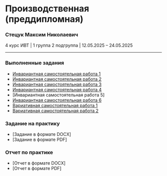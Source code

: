 # Производственная (преддипломная) 

### Стецук Максим Николаевич

4 курс ИВТ | 1 группа 2 подгруппа | 12.05.2025 – 24.05.2025

---

### Выполненные задания
- [Инвариантная самостоятельная работа 1](https://github.com/XtulenchikX/practiceMay2025/blob/main/%D0%92%D1%8B%D0%BF%D0%BE%D0%BB%D0%BD%D0%B5%D0%BD%D0%BD%D1%8B%D0%B5%20%D0%B7%D0%B0%D0%B4%D0%B0%D0%BD%D0%B8%D1%8F/1.1_%D0%98%D0%A1%D0%A0_%D0%91%D0%B8%D0%B1%D0%BB%D0%B8%D0%BE%D0%B3%D1%80%D0%B0%D1%84%D0%B8%D1%8F_%D0%A1%D1%82%D0%B5%D1%86%D1%83%D0%BA_1%D0%B3%D1%80.2%D0%BF.%D0%B3%D1%80..pdf)
- [Инвариантная самостоятельная работа 2](https://github.com/XtulenchikX/practiceMay2025/blob/main/%D0%92%D1%8B%D0%BF%D0%BE%D0%BB%D0%BD%D0%B5%D0%BD%D0%BD%D1%8B%D0%B5%20%D0%B7%D0%B0%D0%B4%D0%B0%D0%BD%D0%B8%D1%8F/1.2_%D0%98%D0%A1%D0%A0_%D0%9F%D1%80%D0%B5%D0%B7%D0%B5%D0%BD%D1%82%D0%B0%D1%86%D0%B8%D1%8F_%D0%BA_%D0%B7%D0%B0%D1%89%D0%B8%D1%82%D0%B5_%D0%92%D0%9A%D0%A0_%D0%A1%D1%82%D0%B5%D1%86%D1%83%D0%BA_1%D0%B3%D1%80.2%D0%BF.%D0%B3%D1%80..pdf)
- [Инвариантная самостоятельная работа 3](https://github.com/XtulenchikX/practiceMay2025/blob/main/%D0%92%D1%8B%D0%BF%D0%BE%D0%BB%D0%BD%D0%B5%D0%BD%D0%BD%D1%8B%D0%B5%20%D0%B7%D0%B0%D0%B4%D0%B0%D0%BD%D0%B8%D1%8F/1.3_%D0%98%D0%A1%D0%A0_%D0%9E%D1%84%D0%BE%D1%80%D0%BC%D0%BB%D0%B5%D0%BD%D0%BD%D1%8B%D0%B8%CC%86_%D1%82%D0%B5%D0%BA%D1%81%D1%82_%D0%92%D0%9A%D0%A0_%D0%A1%D1%82%D0%B5%D1%86%D1%83%D0%BA_1%D0%B3%D1%80.2%D0%BF.%D0%B3%D1%80..pdf)
- [Инвариантная самостоятельная работа 4](https://github.com/XtulenchikX/practiceMay2025/blob/main/%D0%92%D1%8B%D0%BF%D0%BE%D0%BB%D0%BD%D0%B5%D0%BD%D0%BD%D1%8B%D0%B5%20%D0%B7%D0%B0%D0%B4%D0%B0%D0%BD%D0%B8%D1%8F/1.4_%D0%98%D0%A1%D0%A0_%D0%9F%D1%80%D0%BE%D0%B2%D0%B5%D1%80%D0%BA%D0%B0_%D0%92%D0%9A%D0%A0_%D0%BD%D0%B0_%D1%81%D1%82%D0%B8%D0%BB%D0%B8%D1%81%D1%82%D0%B8%D0%BA%D1%83_%D0%A1%D1%82%D0%B5%D1%86%D1%83%D0%BA_1%D0%B3%D1%80.2%D0%BF.%D0%B3%D1%80..pdf)
- [Инвариантная самостоятельная работа 5]
- [Инвариантная самостоятельная работа 6](https://github.com/XtulenchikX/practiceMay2025/blob/main/%D0%92%D1%8B%D0%BF%D0%BE%D0%BB%D0%BD%D0%B5%D0%BD%D0%BD%D1%8B%D0%B5%20%D0%B7%D0%B0%D0%B4%D0%B0%D0%BD%D0%B8%D1%8F/1.6_%D0%98%D0%A1%D0%A0_%D0%A2%D0%B5%D0%B7%D0%B8%D1%81%D1%8B_%D0%B4%D0%BE%D0%BA%D0%BB%D0%B0%D0%B4%D0%B0_%D0%B4%D0%BB%D1%8F%20%D0%B2%D1%8B%D1%81%D1%82%D1%83%D0%BF%D0%BB%D0%B5%D0%BD%D0%B8%D1%8F_%D0%A1%D1%82%D0%B5%D1%86%D1%83%D0%BA_1%D0%B3%D1%80.2%D0%BF.%D0%B3%D1%80..pdf)
- [Вариативная самостоятельная работа 1](https://github.com/XtulenchikX/practiceMay2025/blob/main/%D0%92%D1%8B%D0%BF%D0%BE%D0%BB%D0%BD%D0%B5%D0%BD%D0%BD%D1%8B%D0%B5%20%D0%B7%D0%B0%D0%B4%D0%B0%D0%BD%D0%B8%D1%8F/2.1_%D0%92%D0%A1%D0%A0_%D0%9F%D0%BE%D0%B4%D0%B3%D0%BE%D1%82%D0%BE%D0%B2%D0%BA%D0%B0_%D0%BF%D1%80%D0%BE%D0%B3%D1%80%D0%B0%D0%BC%D0%BC%D0%BD%D0%BE%D0%B3%D0%BE_%D0%BF%D1%80%D0%BE%D0%B4%D1%83%D0%BA%D1%82%D0%B0_%D0%BA_%D0%B4%D0%B5%D0%BC%D0%BE%D0%BD%D1%81%D1%82%D1%80%D0%B0%D1%86%D0%B8%D0%B8_%D0%A1%D1%82%D0%B5%D1%86%D1%83%D0%BA_1%D0%B3%D1%80.2%D0%BF.%D0%B3%D1%80..pdf)
- [Вариативная самостоятельная работа 2](https://github.com/XtulenchikX/practiceMay2025/blob/main/%D0%92%D1%8B%D0%BF%D0%BE%D0%BB%D0%BD%D0%B5%D0%BD%D0%BD%D1%8B%D0%B5%20%D0%B7%D0%B0%D0%B4%D0%B0%D0%BD%D0%B8%D1%8F/2.2_%D0%92%D0%A1%D0%A0_%D0%A0%D0%B0%D0%B7%D0%B4%D0%B0%D1%82%D0%BE%D1%87%D0%BD%D1%8B%D0%B9_%D0%BC%D0%B0%D1%82%D0%B5%D1%80%D0%B8%D0%B0%D0%BB_%D0%A1%D1%82%D0%B5%D1%86%D1%83%D0%BA_1%D0%B3%D1%80.2%D0%BF.%D0%B3%D1%80..pdf)

### Задание на практику
- [Задание в формате DOCX]
- [Задание в формате PDF]

### Отчет по практике
- [Отчет в формате DOCX]
- [Отчет в формате PDF]
